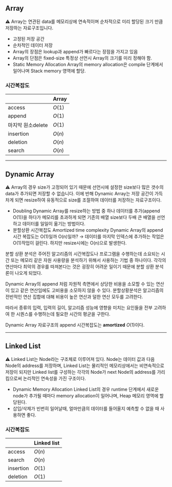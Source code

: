 
## Array

<aside>
⚠️ Array는 연관된 data를 메모리상에 연속적이며 순차적으로 미리 할당된 크기 만큼 저장하는 자료구조입니다.

</aside>

- 고정된 저장 공간
- 순차적인 데이터 저장
- Array의 장점은 lookup과 append가 빠르다는 장점을 가지고 있음
- Array의 단점은 fixed-size 특정상 선언시 Array의 크기를 미리 정해야 함.
- Static Memory Allocation
Array의 memory allocation은 compile 단계에서 일어나며 Stack memory 영역에 할당.

### 시간복잡도

|  | Array |
| --- | --- |
| access | $O(1)$ |
| append | $O(1)$ |
| 마지막 원소delete | $O(1)$ |
| insertion | $O(n)$ |
| deletion | $O(n)$ |
| search | $O(n)$ |

---

## Dynamic Array

<aside>
⚠️ Array의 경우 size가 고정되어 있기 때문에 선언시에 설정한 size보다 많은 갯수의 data가 추가되면 저장할 수 없습니다. 이에 반해 Dynamic Array는 저장 공간이 가득차게 되면 resize하여 유동적으로 size를 조절하여 데이터를 저장하는 자료구조이다.

</aside>

- Doubling
Dynamic Array를 resize하는 방법 중 하나 데이터를 추가(append O(1))을 하다가 메모리를 초과하게 되면 기존의 배열 size보다 두배 큰 배열을 선언하고 데이터를 일일이 옮기는 방법이다.
- 분할상환 시간복잡도 Amortized time complexity
Dynamic Array의 append 시간 복잡도는 O(1)일까 O(n)일까?
→ 데이터를  마지막 인덱스에 추가하는 작업은 O(1)작업이 걸린다. 하지만 resize시에는 O(n)으로 발생한다.

분할 상환  분석은 주어진 알고리즘의 시간복잡도나 프로그램을 수행하는데 소요되는 시간 또는 메모리 같은 자원 사용량을 분석하기 위해서 사용하는 기법 중 하나이다. 각각의 연산마다 최악의 경우를 따져본다는 것은 굉장히 어려운 일이기 때문에 분할 상환 분석론이 나오게 되었다. 

Dynamic Array의 append 처럼 자원적 측면에서 상당한 비용을 소모할 수 있는 연산이 있고 같은 연산임에도 고비용을 소모하지 않을 수 있다. 분할상황분석은 알고리즘의 전반적인 연산 집합에 대해 비용이 높은 연산과 덜한 연산 모두를 고려한다. 

따라서 종류의 입력, 입력의 길이, 알고리즘 성능에 영향을 미치는 요인들을 전부 고려하여 한 시퀀스를 수행하는데 필요한 시간의 평균을 구한다.

Dynamic Array 자료구조의 append 시간복잡도는 **amortized** $O(1)$이다.

---

## Linked List

<aside>
⚠️ Linked List는 Node라는 구조체로 이루어져 있다. Node는 데이터 값과 다음 Node의 address를 저장하며, Linked List는 물리적인 메모리상에서는 비연속적으로 저장이 되지만 Linked list를 구성하는 각각의 Node가 next Node의 address를 가리킴으로써 논리적인 연속성을 가진 구조이다.

</aside>

- Dynamic Memory Allocation
Linked List의 경우 runtime 단계에서 새로운 node가 추가될 때마다 memory allocation이 일어나며, Heap 메모리 영역에 할당된다.
- 삽입/삭제가 빈번히 일어날때, 얼마만큼의 데이터를 들어올지 예측할 수 없을 때 사용하면 좋다.

### 시간복잡도

|  | Linked list |
| --- | --- |
| access | $O(n)$ |
| search | $O(n)$ |
| insertion | $O(1)$ |
| deletion | $O(1)$ |